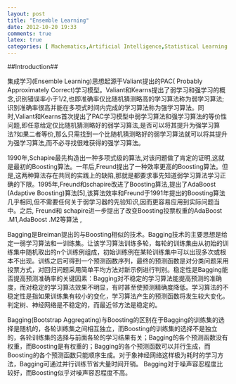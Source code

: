 ```yaml
---
layout: post
title: "Ensemble Learning"
date: 2012-10-20 19:33
comments: true
latex: true
categories: [ Machematics,Artificial Intelligence,Statistical Learning Theory,Machine Learning,Pattern Recognition,Computer Vision,Data Mining,Natural Language Processing,Information Retrieval ]
---
```

##Introduction##

集成学习(Ensemble Learning)思想起源于Valiant提出的PAC( Probably Approximately Correct)学习模型。Valiant和Kearns提出了弱学习和强学习的概念,识别错误率小于1/2,也即准确率仅比随机猜测略高的学习算法称为弱学习算法;识别准确率很高并能在多项式时间内完成的学习算法称为强学习算法。同时,Valiant和Kearns首次提出了PAC学习模型中弱学习算法和强学习算法的等价性问题,即任意给定仅比随机猜测略好的弱学习算法,是否可以将其提升为强学习算法?如果二者等价,那么只需找到一个比随机猜测略好的弱学习算法就可以将其提升为强学习算法,而不必寻找很难获得的强学习算法。

<!-- more -->

1990年,Schapire最先构造出一种多项式级的算法,对该问题做了肯定的证明,这就是最初的Boosting算法。一年后,Freund提出了一种效率更高的Boosting算法。但是,这两种算法存在共同的实践上的缺陷,那就是都要求事先知道弱学习算法学习正确的下限。1995年,Freund和schapire改进了Boosting算法,提出了AdaBoost (Adaptive Boosting)算法[5],该算法效率和Freund于1991年提出的Boosting算法几乎相同,但不需要任何关于弱学习器的先验知识,因而更容易应用到实际问题当中。之后, Freund和 schapire进一步提出了改变Boosting投票权重的AdaBoost .M1,AdaBoost .M2等算法 ,

Bagging是Breiman提出的与Boosting相似的技术。Bagging技术的主要思想是给定一弱学习算法和一训练集。让该学习算法训练多轮，每轮的训练集由从初始的训练集中随机取出的n个训练例组成，初始训练例在某轮训练集中可以出现多次或根本不出现。训练之后可得到一个预测函数序列，最终的预测函数是对分类问题采用投票方式，对回归问题采用简单平均方法对新示例进行判别。稳定性是Bagging能否提高预测准确率的关键因素：Bagging对不稳定的学习算法能提高预测的准确度，而对稳定的学习算法效果不明显，有时甚至使预测精确度降低。学习算法的不稳定性是指如果训练集有较小的变化，学习算法产生的预测函数将发生较大变化。判定树、神经网络是不稳定的，而最近邻方法是稳定的。

Bagging(Bootstrap Aggregating)与Boosting的区别在于Bagging的训练集的选择是随机的，各轮训练集之间相互独立，而Boosting的训练集的选择不是独立的，各轮训练集的选择与前面各轮的学习结果有关；Bagging的各个预测函数没有权重，而Boosting是有权重的；Bagging的各个预测函数可以并行生成，而Boosting的各个预测函数只能顺序生成。对于象神经网络这样极为耗时的学习方法，Bagging可通过并行训练节省大量时间开销。
Bagging对于噪声容忍程度比较好，而Boosting似乎对噪声容忍程度不高。



